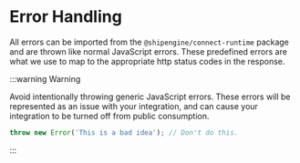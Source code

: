 # Error Handling
All errors can be imported from the `@shipengine/connect-runtime` package and are thrown like normal JavaScript errors. These predefined errors are what we use to map to the appropriate http status codes in the response.

:::warning Warning

Avoid intentionally throwing generic JavaScript errors. These errors will be represented as an issue with your integration, and can cause your integration to be turned off from public consumption.
```JavaScript
throw new Error('This is a bad idea'); // Don't do this.
```

:::
